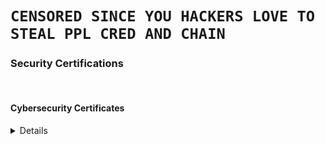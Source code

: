 # `CENSORED SINCE YOU HACKERS LOVE TO STEAL PPL CRED AND CHAIN`

<h3 class="h3">Security Certifications</h3><br>
<summary><h4>Cybersecurity Certificates</h4></summary>
<p class="work-text"><details><br>
<b>Offensive Cert :</b><br>CRTM | CRTP | CRTE | CESP-ADCS | CARTE | ADAC (AE) | PACES | PACSP | CARTP | CAWASP 
| PenTest+ | CPT | CRT | eMAPT | eWPTXv2 | eCPPTv2 | eCPTXv2 | eCXD | CCSAS | CBBH | CPTS | CWEE | OSCP | KLCP 
| OSWP | OSEP | OSED | OSWE | OSCE3 | OSMR | OSEE | CEH (Master) | LPT (Master) | CHFI (v11) | CPENT | GPEN | 
GXPN | CISSP | CNSS | CPSA | MAST<br><br>
<b>Defensive Cert :</b><br>CCSA | CDSA | OSDA | CISO | CISAv2 | CISM | CRISC | Cybersecurity Foundation
</details>